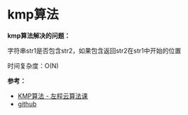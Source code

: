 # kmp算法

**kmp算法解决的问题：**

字符串str1是否包含str2，如果包含返回str2在str1中开始的位置

时间复杂度：O(N)



**参考：**

-  [KMP算法 - 左程云算法课](https://www.bilibili.com/video/BV1kQ4y1h7ok?p=12&vd_source=3ee85a74f53c722d5c1f8a852c0c7504)  
- [github](https://github.com/algorithmzuo/trainingcamp001/blob/80fc2fc1cd2b62f3e0ac0e59139cd0af6b420f40/src/class04/Code01_KMP.java) 

